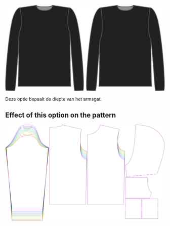 ![De factor armsgatdiepte bij Brian](./armholedepthfactor.svg)

Deze optie bepaalt de diepte van het armsgat.


## Effect of this option on the pattern
![This image shows the effect of this option by superimposing several variants that have a different value for this option](huey_armholedepthfactor_sample.svg "Effect of this option on the pattern")